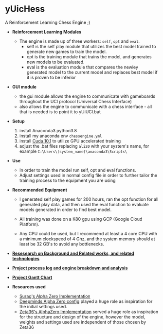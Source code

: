 # yUicHess
A Reinforcement Learning Chess Engine ;)
- **Reinforcement Learning Modules**  
	- The engine is made up of three workers: `self`, `opt` and `eval`.
		- self is the self play module that utilizes the best model trained to generate new games to train the model.
		- opt is the training module that trains the model, and generates new models to be evaluated.
		- eval is the evaluation module that compares the newley generated model to the current model and replaces best model if it is proven to be inferior

- **GUI module**	

	- the gui module allows the engine to communicate with gameboards throughout the UCI protocol (Universal Chess Interface)
	- also allows the engine to communicate with a chess interface - all that is needed is to point it to yUiUCI.bat

- **Setup**	

	1. install Anaconda3 python3.8
	2. install my anaconda env `chessengine.yml`
	3. install [Cuda 10.1](https://developer.nvidia.com/cuda-10.1-download-archive-base) to utilize GPU accelerated training
	4. adjust the .bat files replacing `ali20` with your system's name, for example `C:\Users\[system_name]\anaconda3\Scripts\`

- **Use**	
 	- In order to train the model run self, opt and eval functions.
 	- Adjust settings used in normal config file in order to further tailor the training process to the equipment you are using

- **Recommended Equipment**	

	- I generated self play games for 200 hours,  ran the opt function for all generated play data, and then used the eval function to evaluate models generated in order to find best model. 

	- All training was done on a K80 gpu using GCP (Google Cloud Platform).

	- Any CPU could be used, but I recommend at least a 4 core CPU with a minimum clockspeed of 4 Ghz, and the system memory should at least be 32 GB's to avoid any bottlenecks.

- [**Resesearch on Background and Related works, and related technologies**](https://docs.google.com/document/d/14dOU6QFc-1rZ_3eqg3ifCOgDc-JjadE_rQyrVHZNdMU/edit?usp=sharing)

- [**Project process log and engine breakdown and analysis**](https://docs.google.com/presentation/d/11OXL5jcayGdL1V-T7D2m4rcXQ_JtFJcp3NWrGJXBp6A/edit?usp=sharing)

- [**Project Gantt Chart**](https://docs.google.com/spreadsheets/d/1DUmkcPceNDXtFXZ1pDVqOrEvx1-5kkgY-qdOPaMNvuQ/edit?usp=sharing)


- **Resources used**
	- [Surag's Alpha Zero Implementation](https://web.stanford.edu/~surag/posts/alphazero.html)
	- [Deepminds Alpha Zero config](https://kstatic.googleusercontent.com/files/2f51b2a749a284c2e2dfa13911da965f4855092a179469aedd15fbe4efe8f8cbf9c515ef83ac03a6515fa990e6f85fd827dcd477845e806f23a17845072dc7bd) played a huge role as inspiration for the initial settings used.
	- [Zeta36's AlphaZero Implementation](https://github.com/Zeta36/chess-alpha-zero) served a huge role as inspiration for the structure and design of the engine, however the model, weights and settings used are independent of those chosen by Zeta36
